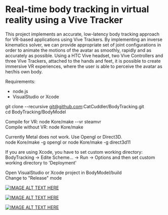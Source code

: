 # Real-time body tracking in virtual reality using a Vive Tracker

This project implements an accurate, low-latency body tracking approach for VR-based applications using Vive Trackers. By implementing an inverse kinematics solver, we can provide appropriate set of joint configurations in order to animate the motions of the avatar as smoothly, rapidly and as accurately as possible. Using a HTC Vive headset, two Vive Controllers and three Vive Trackers, attached to the hands and feet, it is possible to create immersive VR experiences, where the user is able to perceive the avatar as her/his own body.

Requirements:
- node.js
- VisualStudio or Xcode

git clone --recursive git@github.com:CatCuddler/BodyTracking.git<br />
cd BodyTracking/BodyModel

Compile for VR:	node Kore/make --vr steamvr<br />
Compile without VR: node Kore/make

Currently Metal does not work. Use Opengl or Direct3D.<br />
node Kore/make -g opengl or node Kore/make -g direct3d11

If you are using Xcode, you have to set custom working directory:
BodyTracking -> Edite Scheme... -> Run -> Options and then set custom working directory to 'Deployment'

Open VisualStudio or Xcode project in BodyModel/build<br />
Change to "Release" mode

[![IMAGE ALT TEXT HERE](https://img.youtube.com/vi/x4SS8_-XY38/0.jpg)](https://youtu.be/x4SS8_-XY38)

[![IMAGE ALT TEXT HERE](https://img.youtube.com/vi/F6yFdpnhhoo/0.jpg)](https://youtu.be/F6yFdpnhhoo)

[![IMAGE ALT TEXT HERE](https://img.youtube.com/vi/q-yKLtrTodA/0.jpg)](https://youtu.be/q-yKLtrTodA)
